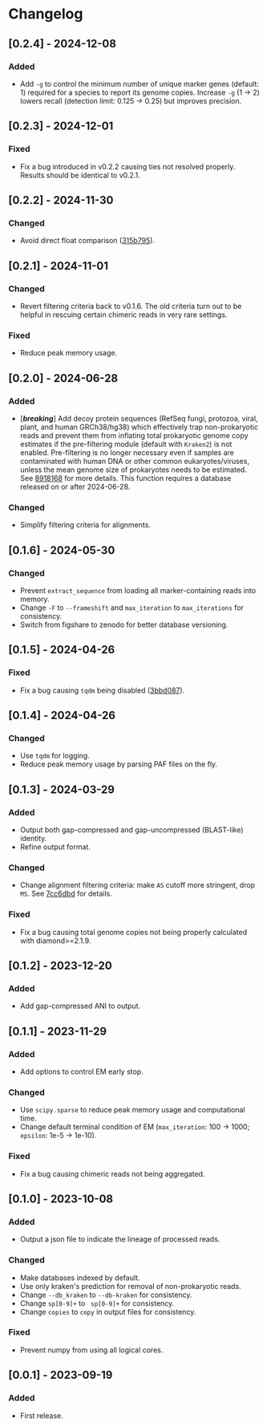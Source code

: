 # Changelog
## [0.2.4] - 2024-12-08
### Added
- Add `-g` to control the minimum number of unique marker genes (default: 1) required for a species to report its genome copies. Increase `-g` (1 -> 2) lowers recall (detection limit: 0.125 -> 0.25) but improves precision.


## [0.2.3] - 2024-12-01
### Fixed
- Fix a bug introduced in v0.2.2 causing ties not resolved properly. Results should be identical to v0.2.1.


## [0.2.2] - 2024-11-30
### Changed
- Avoid direct float comparison ([315b795](https://github.com/xinehc/melon/commit/315b795ebd7f5654822e0e9a12855c375cc11774)).


## [0.2.1] - 2024-11-01
### Changed
- Revert filtering criteria back to v0.1.6. The old criteria turn out to be helpful in rescuing certain chimeric reads in very rare settings.
### Fixed
- Reduce peak memory usage.


## [0.2.0] - 2024-06-28
### Added
- [***breaking***] Add decoy protein sequences (RefSeq fungi, protozoa, viral, plant, and human GRCh38/hg38) which effectively trap non-prokaryotic reads and prevent them from inflating total prokaryotic genome copy estimates if the pre-filtering module (default with `Kraken2`) is not enabled. Pre-filtering is no longer necessary even if samples are contaminated with human DNA or other common eukaryotes/viruses, unless the mean genome size of prokaryotes needs to be estimated. See [8918168](https://github.com/xinehc/melon-supplementary/commit/891816897bb3c82dcfff7ff44b45907593ba0eac) for more details. This function requires a database released on or after 2024-06-28.
### Changed
- Simplify filtering criteria for alignments.


## [0.1.6] - 2024-05-30
### Changed
- Prevent `extract_sequence` from loading all marker-containing reads into memory.
- Change `-F` to `--frameshift` and `max_iteration` to `max_iterations` for consistency.
- Switch from figshare to zenodo for better database versioning.


## [0.1.5] - 2024-04-26
### Fixed
- Fix a bug causing `tqdm` being disabled ([3bbd087](https://github.com/xinehc/melon/commit/3bbd087b8867e3167973a746af14f1fd797f9746)).


## [0.1.4] - 2024-04-26
### Changed
- Use `tqdm` for logging.
- Reduce peak memory usage by parsing PAF files on the fly.


## [0.1.3] - 2024-03-29
### Added
- Output both gap-compressed and gap-uncompressed (BLAST-like) identity.
- Refine output format.
### Changed
- Change alignment filtering criteria: make `AS` cutoff more stringent, drop `MS`. See [7cc6dbd](https://github.com/xinehc/melon/commit/7cc6dbd866027cf5c1adaa5c69ed7919d8630607) for details.
### Fixed
- Fix a bug causing total genome copies not being properly calculated with diamond>=2.1.9.


## [0.1.2] - 2023-12-20
### Added
- Add gap-compressed ANI to output.


## [0.1.1] - 2023-11-29
### Added
- Add options to control EM early stop.
### Changed
- Use `scipy.sparse` to reduce peak memory usage and computational time.
- Change default terminal condition of EM (`max_iteration`: 100 -> 1000; `epsilon`: 1e-5 -> 1e-10).
### Fixed
- Fix a bug causing chimeric reads not being aggregated.


## [0.1.0] - 2023-10-08
### Added
- Output a json file to indicate the lineage of processed reads.
### Changed
- Make databases indexed by default.
- Use only kraken's prediction for removal of non-prokaryotic reads.
- Change `--db_kraken` to `--db-kraken` for consistency.
- Change `sp[0-9]+` to ` sp[0-9]+` for consistency.
- Change `copies` to `copy` in output files for consistency.
### Fixed
- Prevent numpy from using all logical cores.


## [0.0.1] - 2023-09-19
### Added
- First release.
